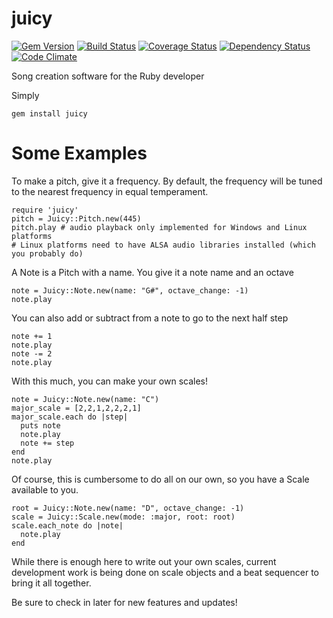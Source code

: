 juicy
=====
[![Gem Version](https://badge.fury.io/rb/juicy.svg)](http://badge.fury.io/rb/juicy)
[![Build Status](https://travis-ci.org/RSMP/juicy.svg)](https://travis-ci.org/RSMP/juicy)
[![Coverage Status](https://coveralls.io/repos/RSMP/juicy/badge.png)](https://coveralls.io/r/RSMP/juicy)
[![Dependency Status](https://gemnasium.com/RSMP/juicy.svg)](https://gemnasium.com/RSMP/juicy)
[![Code Climate](https://codeclimate.com/github/RSMP/juicy/badges/gpa.svg)](https://codeclimate.com/github/RSMP/juicy)

Song creation software for the Ruby developer

Simply

    gem install juicy

Some Examples
=====
To make a pitch, give it a frequency.
By default, the frequency will be tuned to the nearest
frequency in equal temperament.

    require 'juicy'
    pitch = Juicy::Pitch.new(445)
    pitch.play # audio playback only implemented for Windows and Linux platforms
    # Linux platforms need to have ALSA audio libraries installed (which you probably do)

A Note is a Pitch with a name.
You give it a note name and an octave

    note = Juicy::Note.new(name: "G#", octave_change: -1)
    note.play

You can also add or subtract from a note to go to the next half step

    note += 1
    note.play
    note -= 2
    note.play

With this much, you can make your own scales!

    note = Juicy::Note.new(name: "C")
    major_scale = [2,2,1,2,2,2,1]
    major_scale.each do |step|
      puts note
      note.play
      note += step
    end
    note.play

Of course, this is cumbersome to do all on our own,
so you have a Scale available to you.

    root = Juicy::Note.new(name: "D", octave_change: -1)
    scale = Juicy::Scale.new(mode: :major, root: root)
    scale.each_note do |note|
      note.play
    end

While there is enough here to write out your own scales,
current development work is being done on scale objects
and a beat sequencer to bring it all together.

Be sure to check in later for new features and updates!
